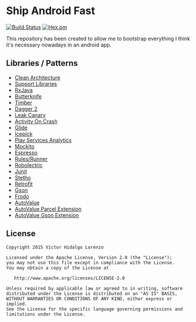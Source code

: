 Ship Android Fast
=================
[![Build Status](https://travis-ci.org/vichid/Ship-Android-Fast.svg?branch=master)](https://travis-ci.org/vichid/Ship-Android-Fast) [![Hex.pm](https://img.shields.io/hexpm/l/plug.svg)](http://www.apache.org/licenses/LICENSE-2.0)

This repository has been created to allow me to bootstrap everything I think it's necessary nowadays in an android app.


Libraries / Patterns
-----------------

* [Clean Architecture][21]
* [Support Libraries][1]
* [RxJava][2]
* [Butterknife][3]
* [Timber][4]
* [Dagger 2][5]
* [Leak Canary][6]
* [Activity On Crash][7]
* [Glide][8]
* [Icepick][10]
* [Play Services Analytics][11]
* [Mockito][12]
* [Espresso][13]
* [Rules/Runner][14]
* [Robolectric][15]
* [Junit][16]
* [Stetho][17]
* [Retrofit][18]
* [Gson][19]
* [Frodo][20]
* [AutoValue][22]
* [AutoValue Parcel Extension][23]
* [AutoValue Gson Extension][24]


License
-------

    Copyright 2015 Víctor Hidalgo Lorenzo

    Licensed under the Apache License, Version 2.0 (the "License");
    you may not use this file except in compliance with the License.
    You may obtain a copy of the License at

       http://www.apache.org/licenses/LICENSE-2.0

    Unless required by applicable law or agreed to in writing, software
    distributed under the License is distributed on an "AS IS" BASIS,
    WITHOUT WARRANTIES OR CONDITIONS OF ANY KIND, either express or implied.
    See the License for the specific language governing permissions and
    limitations under the License.

[1]: http://developer.android.com/tools/support-library/index.html
[2]: https://github.com/ReactiveX/RxJava
[3]: http://jakewharton.github.io/butterknife/
[4]: https://github.com/JakeWharton/timber
[5]: http://google.github.io/dagger/
[6]: https://github.com/square/leakcanary
[7]: https://github.com/Ereza/CustomActivityOnCrash
[8]: https://github.com/bumptech/glide
[9]: https://github.com/frankiesardo/auto-parcel
[10]:https://github.com/frankiesardo/icepick
[11]:https://developers.google.com/analytics/devguides/collection/android/v4/
[12]:http://mockito.org/
[13]:https://google.github.io/android-testing-support-library/docs/index.html
[14]:https://google.github.io/android-testing-support-library/docs/index.html#junit4-rules
[15]:http://robolectric.org/
[16]:http://junit.org/
[17]:http://facebook.github.io/stetho/
[18]:http://square.github.io/retrofit/
[19]:https://github.com/google/gson
[20]:https://github.com/android10/frodo
[21]:https://github.com/android10/Android-CleanArchitecture
[22]:https://github.com/google/auto
[23]:https://github.com/rharter/auto-value-parcel
[24]:https://github.com/rharter/auto-value-gson

